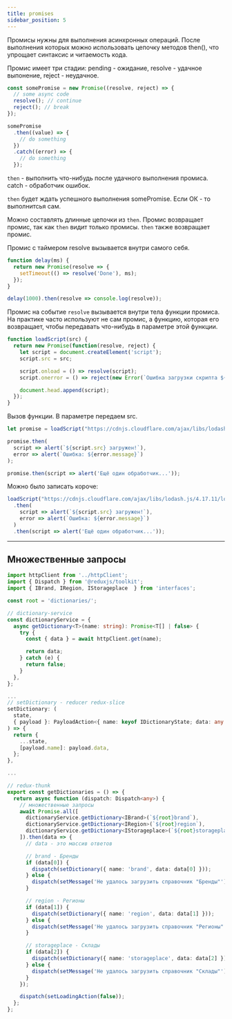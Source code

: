 ```yaml
---
title: promises
sidebar_position: 5
---
```


Промисы нужны для выполнения асинхронных операций. После выполнения которых можно использовать цепочку методов then(), что упрощает синтаксис и читаемость кода.

Промис имеет три стадии: pending - ожидание, resolve - удачное выпонение, reject - неудачное.

```js
const somePromise = new Promise((resolve, reject) => {
  // some async code
  resolve(); // continue
  reject(); // break
});

somePromise
  .then((value) => {
    // do something
  })
  .catch((error) => {
    // do something
  });
```

`then` - выполнить что-нибудь после удачного выполнения промиса. catch - обработчик ошибок.

`then` будет ждать успешного выполнения somePromise. Если ОК - то выполнитсья сам.

Можно составлять длинные цепочки из `then`. Промис возвращает промис, так как `then` видит только промисы. `then` также возвращает промис.

Промис c таймером
resolve вызывается внутри самого себя.

```js
function delay(ms) {
  return new Promise(resolve => {
    setTimeout(() => resolve('Done'), ms);
  });
}

delay(1000).then(resolve => console.log(resolve));
```

Промис на событие
`resolve` вызывается внутри тела функции промиса. На практике часто используют не сам промис, а функцию, которая его возвращает, чтобы передавать что-нибудь в параметре этой функции.

```js
function loadScript(src) {
  return new Promise(function(resolve, reject) {
    let script = document.createElement('script');
    script.src = src;

    script.onload = () => resolve(script);
    script.onerror = () => reject(new Error(`Ошибка загрузки скрипта ${src}`));

    document.head.append(script);
  });
}
```
Вызов функции. В параметре передаем src.

```js
let promise = loadScript("https://cdnjs.cloudflare.com/ajax/libs/lodash.js/4.17.11/lodash.js");

promise.then(
  script => alert(`${script.src} загружен!`),
  error => alert(`Ошибка: ${error.message}`)
);

promise.then(script => alert('Ещё один обработчик...'));
```

Можно было записать короче:

```js
loadScript("https://cdnjs.cloudflare.com/ajax/libs/lodash.js/4.17.11/lodash.js")
  .then(
    script => alert(`${script.src} загружен!`),
    error => alert(`Ошибка: ${error.message}`)
  )
  .then(script => alert('Ещё один обработчик...'));
```

---

## Множественные запросы

```ts
import httpClient from '../httpClient';
import { Dispatch } from '@reduxjs/toolkit';
import { IBrand, IRegion, IStorageplace  } from 'interfaces';

const root = 'dictionaries/';

// dictionary-service
const dictionaryService = {
  async getDictionary<T>(name: string): Promise<T[] | false> {
    try {
      const { data } = await httpClient.get(name);

      return data;
    } catch (e) {
      return false;
    }
  },
};

...
// setDictionary - reducer redux-slice
setDictionary: (
  state,
  { payload }: PayloadAction<{ name: keyof IDictionaryState; data: any }>,
) => {
  return {
    ...state,
    [payload.name]: payload.data,
  };
},

...

// redux-thunk
export const getDictionaries = () => {
  return async function (dispatch: Dispatch<any>) {
    // множественные запросы 
    await Promise.all([
      dictionaryService.getDictionary<IBrand>(`${root}brand`),
      dictionaryService.getDictionary<IRegion>(`${root}region`),
      dictionaryService.getDictionary<IStorageplace>(`${root}storageplace`),
    ]).then(data => {
      // data - это массив ответов

      // brand - Бренды
      if (data[0]) {
        dispatch(setDictionary({ name: 'brand', data: data[0] }));
      } else {
        dispatch(setMessage('Не удалось загрузить справочник "Бренды"'),);
      }

      // region - Регионы
      if (data[1]) {
        dispatch(setDictionary({ name: 'region', data: data[1] }));
      } else {
        dispatch(setMessage('Не удалось загрузить справочник "Регионы"'));
      }

      // storageplace - Склады
      if (data[2]) {
        dispatch(setDictionary({ name: 'storageplace', data: data[2] }));
      } else {
        dispatch(setMessage('Не удалось загрузить справочник "Склады"'));
      }
    });

    dispatch(setLoadingAction(false));
  };
};
```
